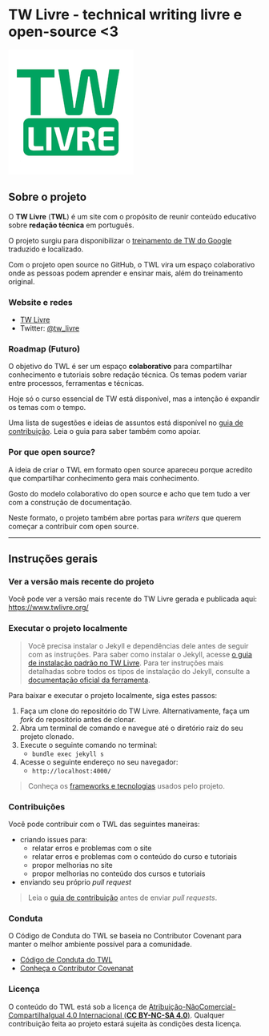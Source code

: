 # TW Livre - technical writing livre e open-source <3

<img src="res/img/logo-tw-livre-sm.png" />

## Sobre o projeto

O **TW Livre** (**TWL**) é um site com o propósito de reunir conteúdo educativo sobre **redação técnica** em português.

O projeto surgiu para disponibilizar o [treinamento de TW do Google](https://developers.google.com/tech-writing/) traduzido e localizado.

Com o projeto open source no GitHub, o TWL vira um espaço colaborativo onde as pessoas podem aprender e ensinar mais, além do treinamento original.

### Website e redes

* [TW Livre](https://www.twlivre.org/)
* Twitter: [@tw_livre](https://twitter.com/tw_livre)

### Roadmap (Futuro)

O objetivo do TWL é ser um espaço **colaborativo** para compartilhar conhecimento e tutoriais sobre redação técnica. Os temas podem variar entre processos, ferramentas e técnicas.

Hoje só o curso essencial de TW está disponível, mas a intenção é expandir os temas com o tempo.

Uma lista de sugestões e ideias de assuntos está disponível no [guia de contribuição](contribuicoes.md). Leia o guia para saber também como apoiar.

### Por que open source?

A ideia de criar o TWL em formato open source apareceu porque acredito que compartilhar conhecimento gera mais conhecimento.

Gosto do modelo colaborativo do open source e acho que tem tudo a ver com a construção de documentação.

Neste formato, o projeto também abre portas para *writers* que querem começar a contribuir com open source.

---

## Instruções gerais

### Ver a versão mais recente do projeto

Você pode ver a versão mais recente do TW Livre gerada e publicada aqui: https://www.twlivre.org/

### Executar o projeto localmente

> Você precisa instalar o Jekyll e dependências dele antes de seguir com as instruções.
> Para saber como instalar o Jekyll, acesse [o guia de instalação padrão no TW Livre](https://twlivre.org/tutoriais/jekyll/instalacao/). Para ter instruções mais detalhadas sobre todos os tipos de instalação do Jekyll, consulte a [documentação oficial da ferramenta](https://jekyllrb.com/docs/).

Para baixar e executar o projeto localmente, siga estes passos:

1. Faça um clone do repositório do TW Livre. Alternativamente, faça um *fork* do repositório antes de clonar.
2. Abra um terminal de comando e navegue até o diretório raiz do seu projeto clonado.
3. Execute o seguinte comando no terminal:
   * `bundle exec jekyll s`
4. Acesse o seguinte endereço no seu navegador:
   * `http://localhost:4000/`

> Conheça os [frameworks e tecnologias](tecnologias.md) usados pelo projeto.

### Contribuições

Você pode contribuir com o TWL das seguintes maneiras:

* criando issues para:
  * relatar erros e problemas com o site
  * relatar erros e problemas com o conteúdo do curso e tutoriais
  * propor melhorias no site
  * propor melhorias no conteúdo dos cursos e tutoriais
* enviando seu próprio *pull request*

> Leia o [guia de contribuição](contribuicoes.md) antes de enviar *pull requests*.

### Conduta

O Código de Conduta do TWL se baseia no Contributor Covenant para manter o melhor ambiente possível para a comunidade.

* [Código de Conduta do TWL](conduta.md)
* [Conheça o Contributor Covenanat](https://www.contributor-covenant.org/)

### Licença

O conteúdo do TWL está sob a licença de [Atribuição-NãoComercial-CompartilhaIgual 4.0 Internacional (**CC BY-NC-SA 4.0**)](https://creativecommons.org/licenses/by-nc-sa/4.0/deed.pt_BR). Qualquer contribuição feita ao projeto estará sujeita às condições desta licença.

